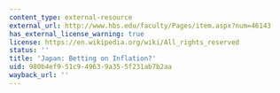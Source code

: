```yaml
---
content_type: external-resource
external_url: http://www.hbs.edu/faculty/Pages/item.aspx?num=46143
has_external_license_warning: true
license: https://en.wikipedia.org/wiki/All_rights_reserved
status: ''
title: 'Japan: Betting on Inflation?'
uid: 980b4ef9-51c9-4963-9a35-5f231ab7b2aa
wayback_url: ''
---
```

